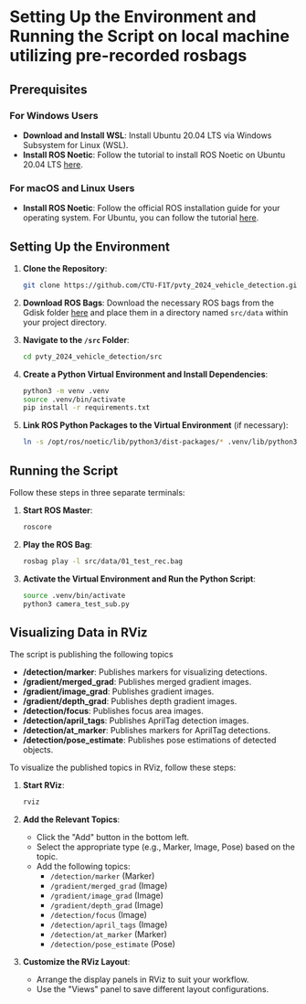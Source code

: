# Setting Up the Environment and Running the Script on local machine utilizing pre-recorded rosbags 

## Prerequisites

### For Windows Users
- **Download and Install WSL**: Install Ubuntu 20.04 LTS via Windows Subsystem for Linux (WSL).
- **Install ROS Noetic**: Follow the tutorial to install ROS Noetic on Ubuntu 20.04 LTS [here](https://foxglove.dev/blog/installing-ros1-noetic-on-ubuntu).

### For macOS and Linux Users
- **Install ROS Noetic**: Follow the official ROS installation guide for your operating system. For Ubuntu, you can follow the tutorial [here](https://foxglove.dev/blog/installing-ros1-noetic-on-ubuntu).

## Setting Up the Environment

1. **Clone the Repository**:
    ```bash
    git clone https://github.com/CTU-F1T/pvty_2024_vehicle_detection.git
    ```

2. **Download ROS Bags**: Download the necessary ROS bags from the Gdisk folder [here](https://drive.google.com/drive/u/1/folders/1NrswYhbbgiJ4l5COxxrjti3AzJohsMWV) and place them in a directory named `src/data` within your project directory.

3. **Navigate to the `/src` Folder**:
    ```bash
    cd pvty_2024_vehicle_detection/src
    ```

4. **Create a Python Virtual Environment and Install Dependencies**:
    ```bash
    python3 -m venv .venv
    source .venv/bin/activate
    pip install -r requirements.txt
    ```

5. **Link ROS Python Packages to the Virtual Environment** (if necessary):
    ```bash
    ln -s /opt/ros/noetic/lib/python3/dist-packages/* .venv/lib/python3.8/site-packages/
    ```

## Running the Script

Follow these steps in three separate terminals:

1. **Start ROS Master**:
    ```bash
    roscore
    ```

2. **Play the ROS Bag**:
    ```bash
    rosbag play -l src/data/01_test_rec.bag
    ```

3. **Activate the Virtual Environment and Run the Python Script**:
    ```bash
    source .venv/bin/activate
    python3 camera_test_sub.py
    ```

## Visualizing Data in RViz
The script is publishing the following topics 
- **/detection/marker**: Publishes markers for visualizing detections.
- **/gradient/merged_grad**: Publishes merged gradient images.
- **/gradient/image_grad**: Publishes gradient images.
- **/gradient/depth_grad**: Publishes depth gradient images.
- **/detection/focus**: Publishes focus area images.
- **/detection/april_tags**: Publishes AprilTag detection images.
- **/detection/at_marker**: Publishes markers for AprilTag detections.
- **/detection/pose_estimate**: Publishes pose estimations of detected objects.

To visualize the published topics in RViz, follow these steps:

1. **Start RViz**:
    ```bash
    rviz
    ```

2. **Add the Relevant Topics**:
    - Click the "Add" button in the bottom left.
    - Select the appropriate type (e.g., Marker, Image, Pose) based on the topic.
    - Add the following topics:
      - `/detection/marker` (Marker)
      - `/gradient/merged_grad` (Image)
      - `/gradient/image_grad` (Image)
      - `/gradient/depth_grad` (Image)
      - `/detection/focus` (Image)
      - `/detection/april_tags` (Image)
      - `/detection/at_marker` (Marker)
      - `/detection/pose_estimate` (Pose)

3. **Customize the RViz Layout**:
    - Arrange the display panels in RViz to suit your workflow.
    - Use the "Views" panel to save different layout configurations.